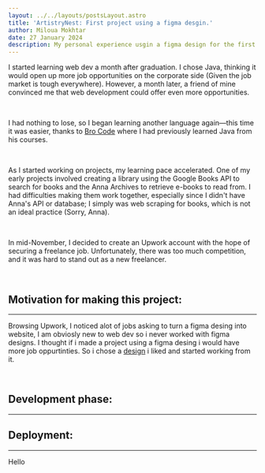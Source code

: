 ```yaml
---
layout: ../../layouts/postsLayout.astro
title: 'ArtistryNest: First project using a figma desgin.'
author: Miloua Mokhtar
date: 27 January 2024
description: My personal experience usgin a figma design for the first time to build an e-commerce website. 
---
```


I started learning web dev a month after graduation. I chose Java, thinking it would open up more job opportunities on the corporate side (Given the job market is tough everywhere). However, a month later, a friend of mine convinced me that web development could offer even more opportunities.

</br>

I had nothing to lose, so I began learning another language again—this time it was easier, thanks to <a href="https://www.youtube.com/@BroCodez" class="font-semibold" target="_blank">Bro Code</a> where I had previously learned Java from his courses.

</br>

As I started working on projects, my learning pace accelerated. One of my early projects involved creating a library using the Google Books API to search for books and the Anna Archives to retrieve e-books to read from. I had difficulties making them work together, especially since I didn't have Anna's API or database; I simply was web scraping for books, which is not an ideal practice (Sorry, Anna).

</br>

In mid-November, I decided to create an Upwork account with the hope of securing a freelance job. Unfortunately, there was too much competition, and it was hard to stand out as a new freelancer.

</br>

<div id="motivation">

## **Motivation for making this project:**

---
Browsing Upwork, I noticed alot of jobs asking to turn a figma desing into website, I am obviosly new to web dev so i never worked with figma designs. I thought if i made a project using a figma desing i would have more job oppurtinties. So i chose a <a href="https://www.figma.com/community/file/1113372221049615805" class="font-semibold" target="_blank">design</a> i liked and started working from it. 

</br>

<div id="development">

## **Development phase:**

---

</div>

<div id="deployment" class="mb-10">

## **Deployment:**

---
Hello

</div>
